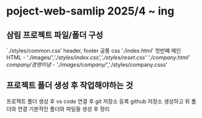 # poject-web-samlip 2025/4 ~ ing 
## 삼림 프로젝트 파일/폴더 구성
 `./styles/common.css' header, footer 공통 css
 './index.html' 첫번째 메인 HTML - './images/*','./styles/index.css','./styles/reset.css'
  './company.html' company/경영이념 - './images/company/*','./styles/company.csss'
## 프로젝트 폴더 생성 후 작업해야하는 것
 프로젝트 폴더 생성 후 vs code 연결 후 git 저장소 등록
 github 저장소 생성하고 위 폴더와 연결
 기본적인 폴더와 파일들 생성 후 정리
 